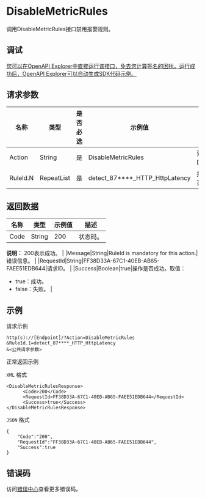 # DisableMetricRules

调用DisableMetricRules接口禁用报警规则。

## 调试

[您可以在OpenAPI Explorer中直接运行该接口，免去您计算签名的困扰。运行成功后，OpenAPI Explorer可以自动生成SDK代码示例。](https://api.aliyun.com/#product=Cms&api=DisableMetricRules&type=RPC&version=2019-01-01)

## 请求参数

|名称|类型|是否必选|示例值|描述|
|--|--|----|---|--|
|Action|String|是|DisableMetricRules|要执行的操作，取值：DisableMetricRules。 |
|RuleId.N|RepeatList|是|detect\_87\*\*\*\*\_HTTP\_HttpLatency|报警规则ID。N的取值范围：1~20。 |

## 返回数据

|名称|类型|示例值|描述|
|--|--|---|--|
|Code|String|200|状态码。

 **说明：** 200表示成功。 |
|Message|String|RuleId is mandatory for this action.|错误信息。 |
|RequestId|String|FF38D33A-67C1-40EB-AB65-FAEE51EDB644|请求ID。 |
|Success|Boolean|true|操作是否成功。取值：

 -   true：成功。
-   false：失败。 |

## 示例

请求示例

```
http(s)://[Endpoint]/?Action=DisableMetricRules
&RuleId.1=detect_87****_HTTP_HttpLatency
&<公共请求参数>
```

正常返回示例

`XML` 格式

```
<DisableMetricRulesResponse>
      <Code>200</Code>
      <RequestId>FF38D33A-67C1-40EB-AB65-FAEE51EDB644</RequestId>
      <Success>true</Success>
</DisableMetricRulesResponse>
```

`JSON` 格式

```
{
    "Code":"200",
    "RequestId":"FF38D33A-67C1-40EB-AB65-FAEE51EDB644",
    "Success":true
}
```

## 错误码

访问[错误中心](https://error-center.alibabacloud.com/status/product/Cms)查看更多错误码。

